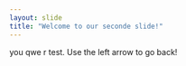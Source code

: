 ```yaml
---
layout: slide
title: "Welcome to our seconde slide!"
---
```

you
qwe
r test.
Use the left arrow to go back!
